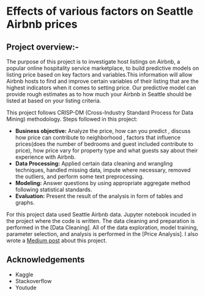 # Effects of various factors on Seattle Airbnb prices
## Project overview:-
The purpose of this project is to investigate host listings on Airbnb, a popular online hospitality service marketplace, to build predictive models on listing price based on key factors and variables.This information will allow Airbnb hosts to find and improve certain variables of their listing that are the highest indicators when it comes to setting price. Our predictive model can provide rough estimates as to how much your Airbnb in Seattle should be listed at based on your listing criteria.

This project follows CRISP-DM (Cross-Industry Standard Process for Data Mining) methodology. Steps followed in this project:

* **Business objective:** Analyze the price, how can you predict , discuss how price can contribute to neighborhood , factors that influence prices(does the number of bedrooms and guest included contribute to price), how price vary for property type and what guests say about their experience with Airbnb.
* **Data Processing:** Applied certain data cleaning and wrangling techniques, handled missing data, impute where necessary, removed the outliers, and perform some text preprocessing.
* **Modeling:** Answer questions by using appropriate aggregate method following statistical standards.
* **Evaluation:** Present the result of the analysis in form of tables and graphs.

For this project data used Seattle Airbnb data. Jupyter notebook incuded in the project where the code is written. The data cleaning and preparation is performed in the [Data Cleaning]. All of the data exploration, model training, parameter selection, and analysis is performed in the [Price Analysis]. I also wrote a [Medium post](https://medium.com/p/277cacda1bd6/edit) about this project.

## Acknowledgements
* Kaggle
* Stackoverflow
* Youtude
